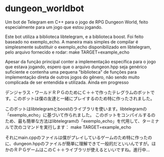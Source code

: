 # dungeon_worldbot
Um bot de Telegram em C++ para o jogo de RPG Dungeon World, feito especialmente para um jogo que estou jogando.

Este bot utiliza a biblioteca libtelegram, e a biblioteca boost. Foi feito baseado no exemplo_echo.
A maneira mais simples de compilar é simplesmente substituir o exemplo_echo disponibilizado em libtelegram, pelo arquivo fornecido e rodar:
  make TARGET=example_echo

Apesar da função principal conter a implementação específica para o jogo que estava jogando, espero que o arquivo dungeon.hpp seja genérico suficiente e contenha uma pequena "biblioteca" de funções para implementação direta de outros jogos do gênero, não sendo muito complicada de ser entendida e utilizada. Ainda em progresso



デンジャラス・ワールドＲＰＧのためにＣ＋＋で作ったテレグラムのボットです。このボットは僕の友達と一緒にプレイするのため特に作ったされました。

このボットはlibtelegramとboostのライブラリを使います。libtelegramの「exemplo_echo」に基づいて作られました。
このボットをコンパイルするのため、最も簡単な方法はlibtelegramの「exemplo_echo」を代用して、ターミナルで次のコマンドを実行します：
  make TARGET=example_echo

それにmain.cppのファイルは僕がプレイしているゲームのため特に作ったのに、dungeon.hppのファイルが簡単に理解できて一般的だといいんですが。ほかのＲＰＧゲームはこのＣ＋＋ライブラリが使えるといいですね。進行中...

